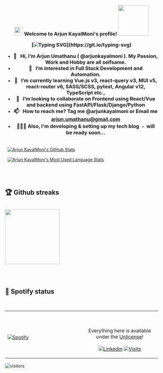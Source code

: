 <h3 align="center" color="#61dbfb">
  <img src="https://media.giphy.com/media/hvRJCLFzcasrR4ia7z/giphy.gif" width="28">
  Welcome to Arjun KayalMoni's profile!
  <img src="https://media.giphy.com/media/du3J3cXyzhj75IOgvA/giphy.gif" width="100>
  
</h3>

<p align="center">
  
[![Typing SVG](https://readme-typing-svg.herokuapp.com?font=Fira+Code&color=%23F72470&size=14&center=true&vCenter=true&multiline=true&width=900&height=100&lines=Full+Stack+Developer+with+5%2B+years+expereince+in+development+and+overall+12%2B+years+of+experience+in+IT.;I+speak+Tamil%2C+Malayalam+%26+English+but+I+write+Python%2C+JavaScript+%26+Go.;My+favorites+are+React+and+FastAPI+stacks..)](https://git.io/typing-svg)
  
</p>

- 👋 &nbsp; Hi, I’m Arjun Umathanu ( @arjunkayalmoni ). My Passion, Work and Hobby are all selfsame.
- 👀 &nbsp; I’m interested in Full Stack Development and Automation.
- 🌱 &nbsp; I’m currently learning Vue.js v3, react-query v3, MUI v5, react-router v6, SASS/SCSS, pytest, Angular v12, TypeScript etc.,
- 💞️ &nbsp; I’m looking to collaborate on Frontend using React/Vue and backend using FastAPI/Flask/Django/Python
- 📫 &nbsp; How to reach me? Tag me @arjunkayalmoni or Email me arjun.umathanu@gmail.com
- 👷🏽‍♂️ Also, I'm developing & setting up my tech blog ﹣ will be ready soon...
##
<!---
arjunkayalmoni/arjunkayalmoni is a ✨ special ✨ repository because its `README.md` (this file) appears on your GitHub profile.
You can click the Preview link to take a look at your changes. # 24292F , 081E3C
--->

<a href="https://github.com/arjunkayalmoni">
<!--   <img align="center" style="margin:0.5rem" src="https://github-readme-stats.vercel.app/api?username=arjunkayalmoni&show_icons=true&line_height=27&count_private=true&title_color=5FDAFA&text_color=c9cacc&icon_color=F7AF00&bg_color=161B22" alt="Arjun KayalMoni's GitHub Stats" />
</a>

<a href="https://github.com/arjunkayalmoni">
  <img align="center" style="margin:0.5rem" src="https://github-readme-stats.vercel.app/api/top-langs/?username=arjunkayalmoni&hide=html,css&title_color=5FDAFA&text_color=c9cacc&icon_color=F7AF00&bg_color=161B22" alt="Arjun KayalMoni's Most Used Language Stats" />
</a> -->
    <img align="center" style="margin:0.5rem" src="https://github-readme-stats.vercel.app/api?username=arjunkayalmoni&theme=react&show_icons=true&line_height=27&count_private=true&title_color=5FDAFA&text_color=c9cacc&icon_color=F7AF00&bg_color=161B22" alt="Arjun KayalMoni's GitHub Stats" />
</a>

<a href="https://github.com/arjunkayalmoni">
  <img align="center" style="margin:0.5rem" src="https://github-readme-stats.vercel.app/api/top-langs/?username=arjunkayalmoni&theme=react&hide=html,css&title_color=5FDAFA&text_color=c9cacc&icon_color=F7AF00&bg_color=161B22" alt="Arjun KayalMoni's Most Used Language Stats" />
</a>

<br> <br>

## :trophy: Github streaks

<br />
<img height="180em" src="https://github-readme-streak-stats.herokuapp.com?user=arjunkayalmoni&theme=react&hide_border=false&date_format=M%20j%5B%2C%20Y%5D&background=161B22" />

<!-- [![Readme Card](https://github-readme-stats.vercel.app/api/pin/?username=arjunkayalmoni&theme=react&repo=arjunkayalmoni&show_owner=true)](https://github.com/arjunkayalmoni/arjunkayalmoni) -->


<!-- 
<details>
  
  [![Arjun KayalMoni's wakatime stats](https://github-readme-stats.vercel.app/api/wakatime?username=arjunkayalmoni&theme=react)](https://github.com/arjunkayalmoni/github-readme-stats)
  
</details> -->
<!-- -->
<br> <br>
## 🎵 Spotify status
<br>
<table width="100%"> 
  <tr>
  <td width="50%">

  &nbsp; <br> [![Spotify](https://novatorem.vercel.app/api/spotify)](https://open.spotify.com/user/31gt2sb46xptk4eg3mppuy2mmtvy)

  </td>
  <td width="50%">

  <br><p align="center">Everything here is available under the [Unlicense](https://choosealicense.com/licenses/unlicense/)!<br><br>
  [![Linkedin](https://img.shields.io/badge/linked-in-369?style=flat-square&logo=linkedin&logoColor=white&color=blue)](https://www.linkedin.com/in/arjun-umathanu/)
  [![Visits](https://komarev.com/ghpvc/?username=arjunkayalmoni&logo=GitHub&label=github%20visits&color=336699&logoColor=white&style=flat-square)](https://github.com/arjunkayalmoni)
  </p>
  </td>

</table>

<!-- <details>	
<summary><b>☄️ Github Streaks</b></summary>

<br />
<img height="180em" src="https://github-readme-streak-stats.herokuapp.com?user=arjunkayalmoni&theme=react&hide_border=true&date_format=M%20j%5B%2C%20Y%5D&background=161B22" />
</details> -->
  
  
  ![visitors](https://visitor-badge.laobi.icu/badge?page_id=arjunkayalmoni.arjunkayalmoni)
  

